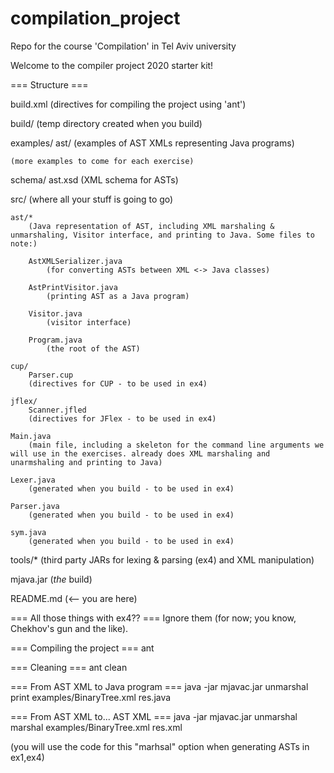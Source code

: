 # compilation_project
Repo for the course 'Compilation' in Tel Aviv university

Welcome to the compiler project 2020 starter kit!

=== Structure ===

build.xml
	(directives for compiling the project using 'ant')

build/
	(temp directory created when you build)

examples/
	ast/
		(examples of AST XMLs representing Java programs)

	(more examples to come for each exercise)

schema/
	ast.xsd
		(XML schema for ASTs)

src/
	(where all your stuff is going to go)

	ast/*
		(Java representation of AST, including XML marshaling & unmarshaling, Visitor interface, and printing to Java. Some files to note:)

		AstXMLSerializer.java
			(for converting ASTs between XML <-> Java classes)

		AstPrintVisitor.java
			(printing AST as a Java program)

		Visitor.java
			(visitor interface)

		Program.java
			(the root of the AST)

	cup/
		Parser.cup
		(directives for CUP - to be used in ex4)

	jflex/
		Scanner.jfled
		(directives for JFlex - to be used in ex4)

	Main.java
		(main file, including a skeleton for the command line arguments we will use in the exercises. already does XML marshaling and unarmshaling and printing to Java)

	Lexer.java
		(generated when you build - to be used in ex4)

	Parser.java
		(generated when you build - to be used in ex4)

	sym.java
		(generated when you build - to be used in ex4)	

tools/*
	(third party JARs for lexing & parsing (ex4) and XML manipulation)

mjava.jar
	(*the* build)

README.md
	(<-- you are here)


=== All those things with ex4?? ===
Ignore them (for now; you know, Chekhov's gun and the like).

=== Compiling the project ===
ant

=== Cleaning ===
ant clean

=== From AST XML to Java program ===
java -jar mjavac.jar unmarshal print examples/BinaryTree.xml res.java

=== From AST XML to... AST XML ===
java -jar mjavac.jar unmarshal marshal examples/BinaryTree.xml res.xml

(you will use the code for this "marhsal" option when generating ASTs in ex1,ex4)